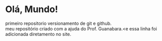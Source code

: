 # Olá, Mundo!
 primeiro repositorio versionamento de git e github.<br/>
 meu repositório criado com a ajuda do Prof. Guanabara.<e
 essa linha foi adicionada diretamento no site.
